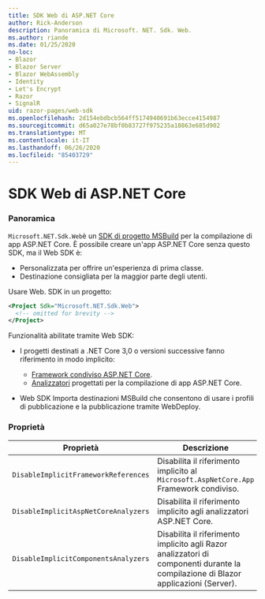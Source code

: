 ```yaml
---
title: SDK Web di ASP.NET Core
author: Rick-Anderson
description: Panoramica di Microsoft. NET. Sdk. Web.
ms.author: riande
ms.date: 01/25/2020
no-loc:
- Blazor
- Blazor Server
- Blazor WebAssembly
- Identity
- Let's Encrypt
- Razor
- SignalR
uid: razor-pages/web-sdk
ms.openlocfilehash: 2d154ebdbcb564ff5174940691b63ecce4154987
ms.sourcegitcommit: d65a027e78bf0b83727f975235a18863e685d902
ms.translationtype: MT
ms.contentlocale: it-IT
ms.lasthandoff: 06/26/2020
ms.locfileid: "85403729"
---
```

# <a name="aspnet-core-web-sdk"></a>SDK Web di ASP.NET Core

### <a name="overview"></a>Panoramica

`Microsoft.NET.Sdk.Web`è un [SDK di progetto MSBuild](https://docs.microsoft.com/visualstudio/msbuild/how-to-use-project-sdk) per la compilazione di app ASP.NET Core. È possibile creare un'app ASP.NET Core senza questo SDK, ma il Web SDK è:

* Personalizzata per offrire un'esperienza di prima classe.
* Destinazione consigliata per la maggior parte degli utenti.

Usare Web. SDK in un progetto:

  ```xml
  <Project Sdk="Microsoft.NET.Sdk.Web">
    <!-- omitted for brevity -->
  </Project>
  ```

Funzionalità abilitate tramite Web SDK:

* I progetti destinati a .NET Core 3,0 o versioni successive fanno riferimento in modo implicito:

  * [Framework condiviso ASP.NET Core](xref:fundamentals/metapackage-app).
  * [Analizzatori](/visualstudio/extensibility/getting-started-with-roslyn-analyzers) progettati per la compilazione di app ASP.NET Core.
* Web SDK Importa destinazioni MSBuild che consentono di usare i profili di pubblicazione e la pubblicazione tramite WebDeploy.

### <a name="properties"></a>Proprietà

| Proprietà | Descrizione |
| -------- | ----------- |
| `DisableImplicitFrameworkReferences` | Disabilita il riferimento implicito al `Microsoft.AspNetCore.App` Framework condiviso. |
| `DisableImplicitAspNetCoreAnalyzers` | Disabilita il riferimento implicito agli analizzatori ASP.NET Core. |
| `DisableImplicitComponentsAnalyzers` | Disabilita il riferimento implicito agli Razor analizzatori di componenti durante la compilazione di Blazor applicazioni (Server). |
